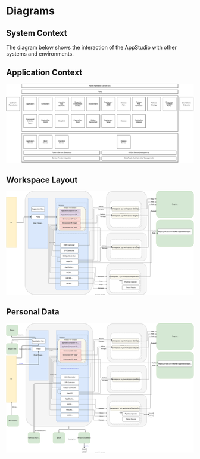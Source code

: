 # Diagrams

## System Context

The diagram below shows the interaction of the AppStudio with other systems and environments.

## Application Context

![](../diagrams/appstudio.svg)

## Workspace Layout

![](../diagrams/appstudio-workspace-layout.drawio.svg)

## Personal Data

![](../diagrams/personal-data.drawio.svg)

